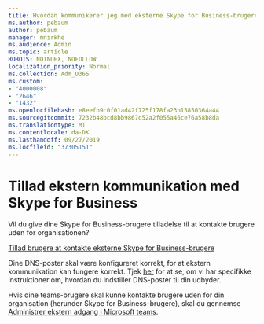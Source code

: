 ```yaml
---
title: Hvordan kommunikerer jeg med eksterne Skype for Business-brugere
ms.author: pebaum
author: pebaum
manager: mnirkhe
ms.audience: Admin
ms.topic: article
ROBOTS: NOINDEX, NOFOLLOW
localization_priority: Normal
ms.collection: Adm_O365
ms.custom:
- "4000008"
- "2646"
- "1432"
ms.openlocfilehash: e8eefb9c0f01ad42f725f178fa23b15850364a44
ms.sourcegitcommit: 7232b48bcd8bb9867d52a2f055a46ce76a58b8da
ms.translationtype: MT
ms.contentlocale: da-DK
ms.lasthandoff: 09/27/2019
ms.locfileid: "37305151"
---
```

# <a name="allow-external-communications-with-skype-for-business"></a>Tillad ekstern kommunikation med Skype for Business 

Vil du give dine Skype for Business-brugere tilladelse til at kontakte brugere uden for organisationen? 

[Tillad brugere at kontakte eksterne Skype for Business-brugere](https://docs.microsoft.com/skypeforbusiness/set-up-skype-for-business-online/allow-users-to-contact-external-skype-for-business-users)

Dine DNS-poster skal være konfigureret korrekt, for at ekstern kommunikation kan fungere korrekt. Tjek [her](https://docs.microsoft.com/office365/admin/get-help-with-domains/set-up-your-domain-host-specific-instructions?view=o365-worldwide) for at se, om vi har specifikke instruktioner om, hvordan du indstiller DNS-poster til din udbyder. 

Hvis dine teams-brugere skal kunne kontakte brugere uden for din organisation (herunder Skype for Business-brugere), skal du gennemse [Administrer ekstern adgang i Microsoft teams](https://docs.microsoft.com/microsoftteams/let-your-teams-users-communicate-with-other-people). 